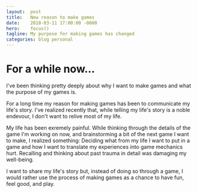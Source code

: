 ```yaml
---
layout:  post
title:   New reason to make games
date:    2018-03-11 17:00:00 -0600
hero:    focus()
tagline: My purpose for making games has changed
categories: blog personal
---
```


For a while now...
==================

I've been thinking pretty deeply about why I want to make games and what the purpose of my games is.

For a long time my reason for making games has been to communicate my life's story. I've realized recently that, while telling my life's story is a noble endevour, I don't want to relive most of my life.

My life has been exremely painful. While thinking through the details of the game I'm working on now, and brainstorming a bit of the next game I want to make, I realized something: Deciding what from my life I want to put in a game and how I want to translate my experiences into game mechanics hurt. Recalling and thinking about past trauma in detail was damaging my well-being.

I want to share my life's story but, instead of doing so through a game, I would rather use the process of making games as a chance to have fun, feel good, and play.